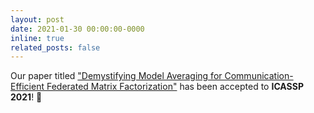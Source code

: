 ```yaml
---
layout: post
date: 2021-01-30 00:00:00-0000
inline: true
related_posts: false
---
```


Our paper titled ["Demystifying Model Averaging for Communication-Efficient Federated Matrix Factorization"](https://ieeexplore.ieee.org/document/9413927) has been accepted to **ICASSP 2021**! 🎉